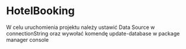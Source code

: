 # HotelBooking

W celu uruchomienia projektu należy ustawić Data Source w connectionString
oraz wywołać komendę update-database w package manager console
